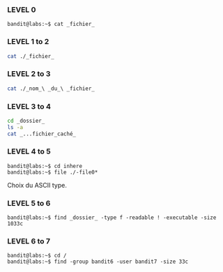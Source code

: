 ### LEVEL 0
```console
bandit@labs:~$ cat _fichier_
```

### LEVEL 1 to 2
```bash
cat ./_fichier_
```

### LEVEL 2 to 3
```bash
cat ./_nom_\ _du_\ _fichier_
```

### LEVEL 3 to 4
```bash
cd _dossier_
ls -a
cat _...fichier_caché_
```
### LEVEL 4 to 5
```console
bandit@labs:~$ cd inhere
bandit@labs:~$ file ./-file0*
```
Choix du ASCII type.

### LEVEL 5 to 6
```console
bandit@labs:~$ find _dossier_ -type f -readable ! -executable -size 1033c
```

### LEVEL 6 to 7
```console
bandit@labs:~$ cd /
bandit@labs:~$ find -group bandit6 -user bandit7 -size 33c
```
